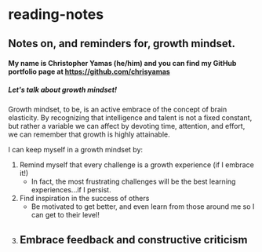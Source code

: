 # reading-notes
## Notes on, and reminders for, growth mindset.
#### My name is Christopher Yamas (he/him) and you can find my GitHub portfolio page at https://github.com/chrisyamas
##### Let's talk about growth mindset!

Growth mindset, to be, is an active embrace of the concept of brain elasticity. By recognizing that intelligence and talent is not a fixed constant, but rather a variable we can affect by devoting time, attention, and effort, we can remember that growth is highly attainable.

I can keep myself in a growth mindset by:
1. Remind myself that every challenge is a growth experience (if I embrace it!)
   - In fact, the most frustrating challenges will be the best learning experiences...if I persist.
2. Find inspiration in the success of others
   - Be motivated to get better, and even learn from those around me so I can get to their level!
3. Embrace feedback and constructive criticism
   - 
